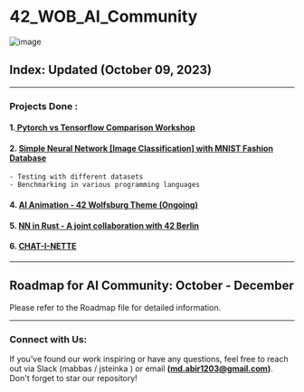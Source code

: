 # 42_WOB_AI_Community

![image](https://github.com/mdabir1203/42_WOB_AI_Community/assets/66947064/f48dbe32-e8fe-4887-b6bf-7050ef4fd04d)


## Index: Updated (October 09, 2023)

---------------------------------------------------------------------------------------------------------------------------------------------------------------------------------------------------------------

### Projects Done :

#### 1.[ Pytorch vs Tensorflow Comparison Workshop](https://github.com/mdabir1203/42_WOB_AI_Community/blob/main/Workshop_%20Tensorflow%20-%20Pytorch%20Comparison.pdf)

#### 2. [Simple Neural Network [Image Classification] with MNIST Fashion Database](https://github.com/mdabir1203/42_WOB_AI_Community/blob/main/SimpleNeuralNetwork(ImageClassification)_Pytorch.ipynb)

    - Testing with different datasets
    - Benchmarking in various programming languages

#### 4. [AI Animation - 42 Wolfsburg Theme (Ongoing)](https://www.canva.com/design/DAFzyGf3-NU/IlkpAPQcguAb-OLKva6XHg/edit?utm_content=DAFzyGf3-NU&utm_campaign=designshare&utm_medium=link2&utm_source=sharebutton)

#### 5. [NN in Rust - A joint collaboration with 42 Berlin](https://github.com/mdabir1203/42_WOB_AI_Community/tree/main/RustImage)

#### 6. [CHAT-I-NETTE](https://github.com/BlorangeXYZ/Chat-i-nette) 

---------------------------------------------------------------------------------------------------------------------------------------------------------------------------------------------------------------

## Roadmap for AI Community: October - December

Please refer to the Roadmap file for detailed information.

---------------------------------------------------------------------------------------------------------------------------------------------------------------------------------------------------------------

### Connect with Us:

If you've found our work inspiring or have any questions, feel free to reach out via Slack (mabbas / jsteinka ) or email **(md.abir1203@gmail.com)**. Don't forget to star our repository!
